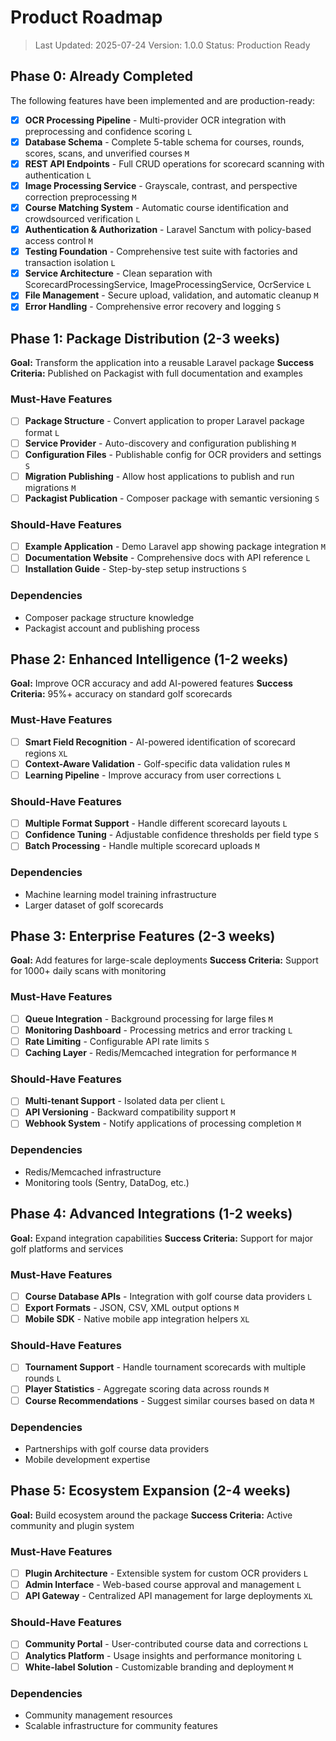 # Product Roadmap

> Last Updated: 2025-07-24
> Version: 1.0.0
> Status: Production Ready

## Phase 0: Already Completed

The following features have been implemented and are production-ready:

- [x] **OCR Processing Pipeline** - Multi-provider OCR integration with preprocessing and confidence scoring `L`
- [x] **Database Schema** - Complete 5-table schema for courses, rounds, scores, scans, and unverified courses `M`
- [x] **REST API Endpoints** - Full CRUD operations for scorecard scanning with authentication `L`
- [x] **Image Processing Service** - Grayscale, contrast, and perspective correction preprocessing `M`
- [x] **Course Matching System** - Automatic course identification and crowdsourced verification `L`
- [x] **Authentication & Authorization** - Laravel Sanctum with policy-based access control `M`
- [x] **Testing Foundation** - Comprehensive test suite with factories and transaction isolation `L`
- [x] **Service Architecture** - Clean separation with ScorecardProcessingService, ImageProcessingService, OcrService `L`
- [x] **File Management** - Secure upload, validation, and automatic cleanup `M`
- [x] **Error Handling** - Comprehensive error recovery and logging `S`

## Phase 1: Package Distribution (2-3 weeks)

**Goal:** Transform the application into a reusable Laravel package
**Success Criteria:** Published on Packagist with full documentation and examples

### Must-Have Features

- [ ] **Package Structure** - Convert application to proper Laravel package format `L`
- [ ] **Service Provider** - Auto-discovery and configuration publishing `M`
- [ ] **Configuration Files** - Publishable config for OCR providers and settings `S`
- [ ] **Migration Publishing** - Allow host applications to publish and run migrations `M`
- [ ] **Packagist Publication** - Composer package with semantic versioning `S`

### Should-Have Features

- [ ] **Example Application** - Demo Laravel app showing package integration `M`
- [ ] **Documentation Website** - Comprehensive docs with API reference `L`
- [ ] **Installation Guide** - Step-by-step setup instructions `S`

### Dependencies

- Composer package structure knowledge
- Packagist account and publishing process

## Phase 2: Enhanced Intelligence (1-2 weeks)

**Goal:** Improve OCR accuracy and add AI-powered features
**Success Criteria:** 95%+ accuracy on standard golf scorecards

### Must-Have Features

- [ ] **Smart Field Recognition** - AI-powered identification of scorecard regions `XL`
- [ ] **Context-Aware Validation** - Golf-specific data validation rules `M`
- [ ] **Learning Pipeline** - Improve accuracy from user corrections `L`

### Should-Have Features

- [ ] **Multiple Format Support** - Handle different scorecard layouts `L`
- [ ] **Confidence Tuning** - Adjustable confidence thresholds per field type `S`
- [ ] **Batch Processing** - Handle multiple scorecard uploads `M`

### Dependencies

- Machine learning model training infrastructure
- Larger dataset of golf scorecards

## Phase 3: Enterprise Features (2-3 weeks)

**Goal:** Add features for large-scale deployments
**Success Criteria:** Support for 1000+ daily scans with monitoring

### Must-Have Features

- [ ] **Queue Integration** - Background processing for large files `M`
- [ ] **Monitoring Dashboard** - Processing metrics and error tracking `L`
- [ ] **Rate Limiting** - Configurable API rate limits `S`
- [ ] **Caching Layer** - Redis/Memcached integration for performance `M`

### Should-Have Features

- [ ] **Multi-tenant Support** - Isolated data per client `L`
- [ ] **API Versioning** - Backward compatibility support `M`
- [ ] **Webhook System** - Notify applications of processing completion `M`

### Dependencies

- Redis/Memcached infrastructure
- Monitoring tools (Sentry, DataDog, etc.)

## Phase 4: Advanced Integrations (1-2 weeks)

**Goal:** Expand integration capabilities
**Success Criteria:** Support for major golf platforms and services

### Must-Have Features

- [ ] **Course Database APIs** - Integration with golf course data providers `L`
- [ ] **Export Formats** - JSON, CSV, XML output options `M`
- [ ] **Mobile SDK** - Native mobile app integration helpers `XL`

### Should-Have Features

- [ ] **Tournament Support** - Handle tournament scorecards with multiple rounds `L`
- [ ] **Player Statistics** - Aggregate scoring data across rounds `M`
- [ ] **Course Recommendations** - Suggest similar courses based on data `M`

### Dependencies

- Partnerships with golf course data providers
- Mobile development expertise

## Phase 5: Ecosystem Expansion (2-4 weeks)

**Goal:** Build ecosystem around the package
**Success Criteria:** Active community and plugin system

### Must-Have Features

- [ ] **Plugin Architecture** - Extensible system for custom OCR providers `L`
- [ ] **Admin Interface** - Web-based course approval and management `L`
- [ ] **API Gateway** - Centralized API management for large deployments `XL`

### Should-Have Features

- [ ] **Community Portal** - User-contributed course data and corrections `L`
- [ ] **Analytics Platform** - Usage insights and performance monitoring `L`
- [ ] **White-label Solution** - Customizable branding and deployment `M`

### Dependencies

- Community management resources
- Scalable infrastructure for community features